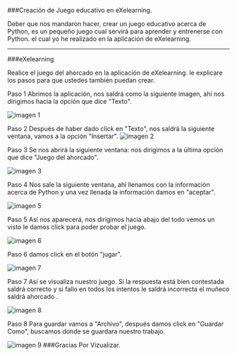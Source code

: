 ###Creación de Juego educativo en eXelearning.

Deber que nos mandaron hacer, crear un juego educativo acerca de Python, es un pequeño juego cual servirá para aprender y entrenerse con Python. el cual yo he realizado en la aplicación de eXelearning.

----
###eXelearning

Realice el juego del ahorcado en la aplicación de eXelearning. le explicare los pasos para que ustedes también puedan crear.

Paso 1
Abrimos la aplicación, nos saldrá como la siguiente imagen, ahí nos dirigimos hacia la opción que dice "Texto".

![imagen 1](https://user-images.githubusercontent.com/101210700/157307029-84bae029-5a84-4fef-820a-660cd9714d83.jpg)

Paso 2
Después de haber dado click en "Texto", nos saldrá la siguiente ventana, vamos a la opción "Insertar".
![imagen 2](https://user-images.githubusercontent.com/101210700/157307011-9d5394b5-49b5-4de1-bb81-345feec99b95.jpg)

Paso 3
Se nos abrirá la siguiente ventana: nos dirigimos a la última opción que dice "Juego del ahorcado".

![imagen 3](https://user-images.githubusercontent.com/101210700/157307015-76ff0bff-9366-411b-87c6-11508a9d96ae.jpg)

Paso 4
Nos sale la siguiente ventana, ahí llenamos con la información acerca de Python y una vez llenada la información damos en "aceptar".

![imagen 5](https://user-images.githubusercontent.com/101210700/157307019-09b20778-6b5d-4445-8f2a-50f54ac170f1.jpg)

Paso 5
Así nos aparecerá, nos dirigimos hacia abajo del todo vemos un visto le damos click para poder probar el juego.

![imagen 6](https://user-images.githubusercontent.com/101210700/157307021-18dee608-908b-45ed-9983-909a5ee29377.jpg)

Paso 6
damos click en el botón "jugar".

![imagen 7](https://user-images.githubusercontent.com/101210700/157307023-765b471e-890d-4596-a28c-61a769f8a310.jpg)

Paso 7 
Así se visualiza nuestro juego. Si la respuesta está bien contestada saldrá correcto y si fallo en todos los intentos le saldrá incorrecta el muñeco saldrá ahorcado .

![imagen 8](https://user-images.githubusercontent.com/101210700/157307026-d123fa00-3890-45e4-b405-d7eeb6bc53a4.jpg)
 
 Paso 8
Para guardar vamos a "Archivo", después damos click en "Guardar Como", buscamos donde se guardara nuestro trabajo.
 
 ![imagen 9](https://user-images.githubusercontent.com/101210700/157307028-86a53eec-0588-4cc7-a584-e5bdcbac026b.jpg)
###Gracias Por Vizualizar.
